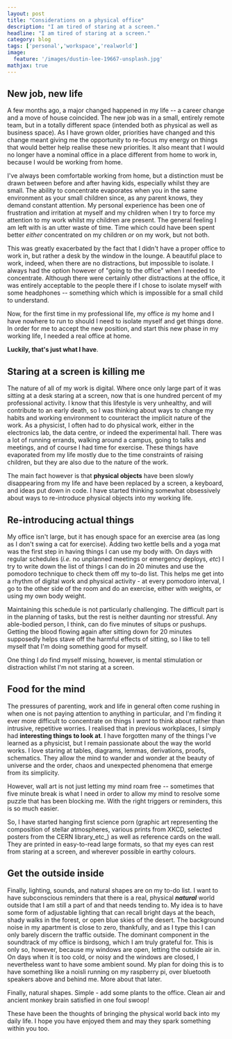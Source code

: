 ```yaml
---
layout: post
title: "Considerations on a physical office"
description: "I am tired of staring at a screen."
headline: "I am tired of staring at a screen."
category: blog
tags: ['personal','workspace','realworld']
image: 
  feature: '/images/dustin-lee-19667-unsplash.jpg'
mathjax: true
---
```


## New job, new life

A few months ago, a major changed happened in my life -- a career change and a move of house coincided.
The new job was in a small, entirely remote team, but in a totally different space (intended both as physical as well as business space).
As I have grown older, priorities have changed and this change meant giving me the opportunity to re-focus my energy on things that would better help realise these new priorities.
It also meant that I would no longer have a nominal office in a place different from home to work in, because I would be working from home.

I've always been comfortable working from home, but a distinction must be drawn between before and after having kids, especially whilst they are small.
The ability to concentrate evaporates when you in the same environment as your small children since, as any parent knows, they demand constant attention.
My personal experience has been one of frustration and irritation at myself and my children when I try to force my attention to my work whilst my children are present.
The general feeling I am left with is an utter waste of time.
Time which could have been spent better _either_ concentrated on my children _or_ on my work, but not both.

This was greatly exacerbated by the fact that I didn't have a proper office to work in, but rather a desk by the window in the lounge.
A beautiful place to work, indeed, when there are no distractions, but impossible to isolate.
I always had the option however of "going to the office" when I needed to concentrate.
Although there were certainly other distractions at the office, it was entirely acceptable to the people there if I chose to isolate myself with some headphones -- something which which is impossible for a small child to understand.

Now, for the first time in my professional life, my office _is_ my home and I have nowhere to run to should I need to isolate myself and get things done.
In order for me to accept the new position, and start this new phase in my working life, I needed a real office at home.

**Luckily, that's just what I have**.

## Staring at a screen is killing me

The nature of all of my work is digital.
Where once only large part of it was sitting at a desk staring at a screen, now that is one hundred percent of my professional activity.
I know that this lifestyle is very unhealthy, and will contribute to an early death, so I was thinking about ways to change my habits and working environment to counteract the implicit nature of the work.
As a physicist, I often had to do physical work, either in the electronics lab, the data centre, or indeed the experimental hall.
There was a lot of running errands, walking around a campus, going to talks and meetings, and of course I had time for exercise.
These things have evaporated from my life mostly due to the time constraints of raising children, but they are also due to the nature of the work.

The main fact however is that **physical objects** have been slowly disappearing from my life and have been replaced by a screen, a keyboard, and ideas put down in code.
I have started thinking somewhat obsessively about ways to re-introduce physical objects into my working life.

## Re-introducing actual things

My office isn't large, but it has enough space for an exercise area (as long as I don't swing a cat for exercise).
Adding two kettle bells and a yoga mat was the first step in having things I can use my body with.
On days with regular schedules (_i.e._ no unplanned meetings or emergency deploys, _etc_) I try to write down the list of things I can do in 20 minutes and use the pomodoro technique to check them off my to-do list.
This helps me get into a rhythm of digital work and physical activity - at every pomodoro interval, I go to the other side of the room and do an exercise, either with weights, or using my own body weight.

Maintaining this schedule is not particularly challenging.
The difficult part is in the planning of tasks, but the rest is neither daunting nor stressful.
Any able-bodied person, I think, can do five minutes of situps or pushups.
Getting the blood flowing again after sitting down for 20 minutes supposedly helps stave off the harmful effects of sitting, so I like to tell myself that I'm doing something good for myself.

One thing I _do_ find myself missing, however, is mental stimulation or distraction whilst I'm not staring at a screen.

## Food for the mind

The pressures of parenting, work and life in general often come rushing in when one is not paying attention to anything in particular, and I'm finding it ever more difficult to concentrate on things I _want_ to think about rather than intrusive, repetitive worries.
I realised that in previous workplaces, I simply had **interesting things to look at**.
I have forgotten many of the things I've learned as a physicist, but I remain passionate about the way the world works.
I love staring at tables, diagrams, lemmas, derivations, proofs, schematics.
They allow the mind to wander and wonder at the beauty of universe and the order, chaos and unexpected phenomena that emerge from its simplicity.

However, wall art is not just letting my mind roam free -- sometimes that five minute break is what I need in order to allow my mind to resolve some puzzle that has been blocking me.
With the right triggers or reminders, this is so much easier.

So, I have started hanging first science porn (graphic art representing the composition of stellar atmospheres, various prints from XKCD, selected posters from the CERN library_etc_) as well as reference cards on the wall.
They are printed in easy-to-read large formats, so that my eyes can rest from staring at a screen, and wherever possible in earthy colours.

## Get the outside inside

Finally, lighting, sounds, and natural shapes are on my to-do list. I want to have subconscious reminders that there is a real, physical ***natural*** world outside that I am still a part of and that needs tending to.
My idea is to have some form of adjustable lighting that can recall bright days at the beach, shady walks in the forest, or open blue skies of the desert.
The background noise in my apartment is close to zero, thankfully, and as I type this I can only barely discern the traffic outside.
The dominant component in the soundtrack of my office is birdsong, which I am truly grateful for.
This is only so, however, because my windows are open, letting the outside air in.
On days when it is too cold, or noisy and the windows are closed, I nevertheless want to have some ambient sound.
My plan for doing this is to have something like a noisli running on my raspberry pi, over bluetooth speakers above and behind me.
More about that later.

Finally, natural shapes.
Simple - add some plants to the office.
Clean air and ancient monkey brain satisfied in one foul swoop!

These have been the thoughts of bringing the physical world back into my daily life.
I hope you have enjoyed them and may they spark something within you too.
